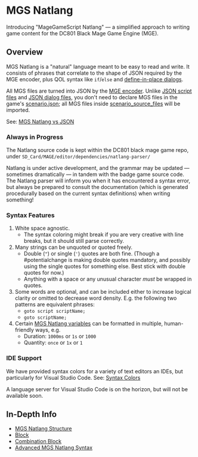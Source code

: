 # MGS Natlang

Introducing "MageGameScript Natlang" — a simplified approach to writing game content for the DC801 Black Mage Game Engine (MGE).

## Overview

MGS Natlang is a "natural" language meant to be easy to read and write. It consists of phrases that correlate to the shape of JSON required by the MGE encoder, plus QOL syntax like `if`/`else` and [define-in-place dialogs](../mgs/show_dialog_block).

All MGS files are turned into JSON by the [MGE encoder](../encoder/mge_encoder). Unlike [JSON script files](../scripts/scripts_json) and [JSON dialog files](../dialogs/dialogs_json), you don't need to declare MGS files in the game's [scenario.json](../structure/scenario.json); all MGS files inside [scenario_source_files](../scenario_source_files) will be imported.

See: [MGS Natlang vs JSON](../mgs/mgs_natlang_vs_json)

### Always in Progress

The Natlang source code is kept within the DC801 black mage game repo, under `SD_Card/MAGE/editor/dependencies/natlang-parser/`

Natlang is under active development, and the grammar may be updated — sometimes dramatically — in tandem with the badge game source code. The Natlang parser will inform you when it has encountered a syntax error, but always be prepared to consult the documentation (which is generated procedurally based on the current syntax definitions) when writing something!

### Syntax Features

1. White space agnostic.
	- The syntax coloring might break if you are very creative with line breaks, but it should still parse correctly.
2. Many strings can be unquoted or quoted freely.
	- Double (`"`) or single (`'`) quotes are both fine. (Though a #potentialchange is making double quotes mandatory, and possibly using the single quotes for something else. Best stick with double quotes for now.)
	- Anything with a space or any unusual character *must* be wrapped in quotes.
3. Some words are optional, and can be included either to increase logical clarity or omitted to decrease word density. E.g. the following two patterns are equivalent phrases:
	- `goto script scriptName;`
	- `goto scriptName;`
4. Certain [MGS Natlang variables](../mgs/variables_mgs) can be formatted in multiple, human-friendly ways, e.g.
	- Duration: `1000ms` or `1s` or `1000`
	- Quantity: `once` or `1x` or `1`

### IDE Support

We have provided syntax colors for a variety of text editors an IDEs, but particularly for Visual Studio Code. See: [Syntax Colors](../mgs/syntax_colors)

A language server for Visual Studio Code is on the horizon, but will not be available soon.

## In-Depth Info

- [MGS Natlang Structure](../mgs/mgs_natlang_structure)
- [Block](../mgs/block)
- [Combination Block](../mgs/combination_block)
- [Advanced MGS Natlang Syntax](../mgs/advanced_mgs_natlang_syntax)
